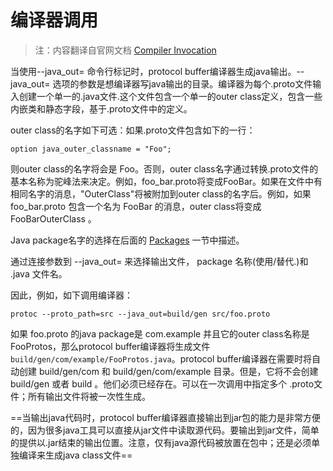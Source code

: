 编译器调用
=========

> 注：内容翻译自官网文档 [Compiler Invocation](https://developers.google.com/protocol-buffers/docs/reference/java-generated#invocation)

当使用--java_out= 命令行标记时，protocol buffer编译器生成java输出。--java_out= 选项的参数是想编译器写java输出的目录。编译器为每个.proto文件输入创建一个单一的.java文件.这个文件包含一个单一的outer class定义，包含一些内嵌类和静态字段，基于.proto文件中的定义。

outer class的名字如下可选：如果.proto文件包含如下的一行：

	option java_outer_classname = "Foo";

则outer class的名字将会是 Foo。否则，outer class名字通过转换.proto文件的基本名称为驼峰法来决定。例如，foo_bar.proto将变成FooBar。如果在文件中有相同名字的消息，"OuterClass"将被附加到outer class的名字后。例如，如果 foo_bar.proto 包含一个名为 FooBar 的消息，outer class将变成 FooBarOuterClass 。

Java package名字的选择在后面的 [Packages](packages.md) 一节中描述。

通过连接参数到 --java_out= 来选择输出文件， package 名称(使用/替代.)和 .java 文件名。

因此，例如，如下调用编译器：

	protoc --proto_path=src --java_out=build/gen src/foo.proto

如果 foo.proto 的java package是 com.example 并且它的outer class名称是 FooProtos，那么protocol buffer编译器将生成文件 `build/gen/com/example/FooProtos.java`。protocol buffer编译器在需要时将自动创建 build/gen/com 和 build/gen/com/example 目录。但是，它将不会创建 build/gen 或者 build 。他们必须已经存在。可以在一次调用中指定多个 .proto文件；所有输出文件将被一次性生成。

==当输出java代码时，protocol buffer编译器直接输出到jar包的能力是非常方便的，因为很多java工具可以直接从jar文件中读取源代码。要输出到jar文件，简单的提供以.jar结束的输出位置。注意，仅有java源代码被放置在包中；还是必须单独编译来生成java class文件==



